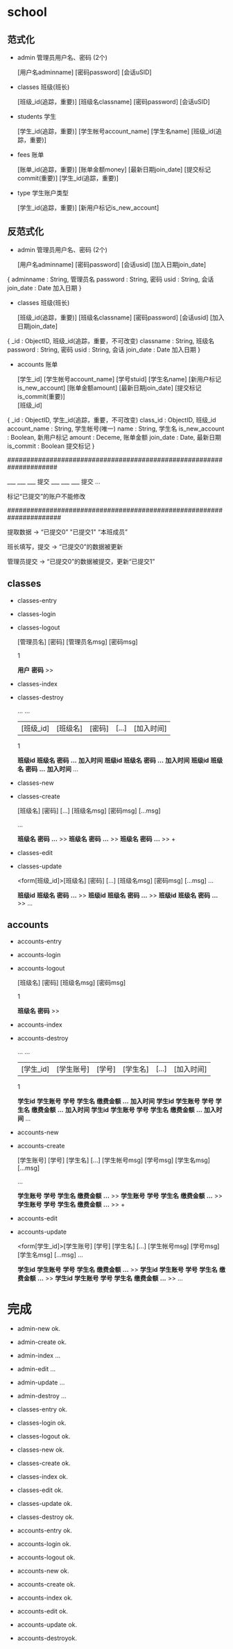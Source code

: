 # school #############################################################

## 范式化

* admin 管理员用户名、密码 (2个)

	[用户名adminname]  [密码password]  [会话uSID]

* classes 班级(班长)
	
	[班级_id(追踪，重要)]  [班级名classname]  [密码password]  [会话uSID]

* students 学生

	[学生_id(追踪，重要)]  [学生帐号account_name]  [学生名name]  [班级_id(追踪，重要)]

* fees 账单

	[账单_id(追踪，重要)]  [账单金额money]  [最新日期join_date]  [提交标记commit(重要)]
	[学生_id(追踪，重要)]

* type 学生账户类型

	[学生_id(追踪，重要)]  [新用户标记is_new_account]

## 反范式化

* admin 管理员用户名、密码 (2个)

	[用户名adminname]  [密码password]  [会话usid]  [加入日期join_date]

{
    adminname : String,		管理员名
	password  : String,		密码
	usid      : String,		会话
	join_date : Date		加入日期
}

* classes 班级(班长)
	
	[班级_id(追踪，重要)]  [班级名classname]  [密码password]  [会话usid]  [加入日期join_date]

{
	_id : ObjectID,			班级_id(追踪，重要，不可改变)
	classname : String,		班级名
	password  : String,		密码
	usid      : String,	    会话
	join_date : Date		加入日期
}

* accounts 账单

	[学生_id]  [学生帐号account_name]   [学号stuid]  [学生名name]  [新用户标记is_new_account]
	[账单金额amount]  [最新日期join_date]  [提交标记is_commit(重要)]	
	[班级_id]

{
	_id 		   : ObjectID,	学生_id(追踪，重要，不可改变)
	class_id       : ObjectID,  班级_id
	account_name   : String,	学生帐号(唯一)
	name           : String,	学生名
    is_new_account : Boolean,	新用户标记
	amount         : Deceme,	账单金额
	join_date      : Date,		最新日期
	is_commit      : Boolean	提交标记
}

#####################################################################


___ ___ ___ 提交
___ ___ ___ 提交
...


标记“已提交”的账户不能修改

###################################################################### 

提取数据 -> “已提交0” "已提交1" “本班成员”

班长填写，提交 -> “已提交0”的数据被更新

管理员提交 -> “已提交0”的数据被提交，更新“已提交1”

## classes ###########################################################

* classes-entry 
* classes-login 
* classes-logout
	
	<form>[管理员名]  [密码]  [管理员名msg]  [密码msg]</form> 1

	__用户__  __密码__ >>

* classes-index
* classes-destroy

	<table>...
	      <tr><td>[班级_id]</td><td>[班级名]</td><td>[密码]</td><td>[...]</td><td>[加入时间]</td></tr> ...
	</table> 1

	__班级id__  __班级名__  __密码__  __...__  __加入时间__
	__班级id__  __班级名__  __密码__  __...__  __加入时间__
	__班级id__  __班级名__  __密码__  __...__  __加入时间__
	...

* classes-new 
* classes-create

	<form>[班级名]  [密码]  [...]  [班级名msg]  [密码msg]  [...msg]</form> ...

	__班级名__  __密码__  __...__  >>
	__班级名__  __密码__  __...__  >>
	__班级名__  __密码__  __...__  >>
	+

* classes-edit
* classes-update

	<form[班级_id]>[班级名]  [密码]  [...]  [班级名msg]  [密码msg]  [...msg]</form> ...

	__班级id__  __班级名__  __密码__  __...__  >>
	__班级id__  __班级名__  __密码__  __...__  >>
	__班级id__  __班级名__  __密码__  __...__  >>
	...

## accounts ###############################################################

* accounts-entry
* accounts-login 
* accounts-logout

	<form>[班级名]  [密码]  [班级名msg]  [密码msg]</form> 1

	__班级名__  __密码__ >>

* accounts-index
* accounts-destroy

	<table>...
	      <tr><td>[学生_id]</td><td>[学生账号]</td><td>[学号]</td><td>[学生名]</td><td>[...]</td><td>[加入时间]</td></tr> ...
	</table> 1

	__学生id__  __学生账号__  __学号__  __学生名__  __缴费金额__  __...__  __加入时间__
	__学生id__  __学生账号__  __学号__  __学生名__  __缴费金额__  __...__  __加入时间__
	__学生id__  __学生账号__  __学号__  __学生名__  __缴费金额__  __...__  __加入时间__
	...

* accounts-new 
* accounts-create

	<form>[学生账号]  [学号]  [学生名]  [...]  [学生帐号msg]  [学号msg]  [学生名msg]  [...msg]</form> ...

	__学生账号__  __学号__  __学生名__  __缴费金额__  __...__  >>
	__学生账号__  __学号__  __学生名__  __缴费金额__  __...__  >>
	__学生账号__  __学号__  __学生名__  __缴费金额__  __...__  >>
	+

* accounts-edit
* accounts-update

	<form[学生_id]>[学生账号]  [学号]  [学生名]  [...]  [学生帐号msg]  [学号msg]  [学生名msg]  [...msg]</form> ...

	__学生id__  __学生账号__  __学号__  __学生名__  __缴费金额__  __...__  >>
	__学生id__  __学生账号__  __学号__  __学生名__  __缴费金额__  __...__  >>
	__学生id__  __学生账号__  __学号__  __学生名__  __缴费金额__  __...__  >>
	...

# 完成 ################################################################

* admin-new       ok.
* admin-create    ok.
* admin-index     ...
* admin-edit      ...
* admin-update    ...
* admin-destroy   ...

* classes-entry   ok.
* classes-login   ok.
* classes-logout  ok.
* classes-new     ok.
* classes-create  ok.
* classes-index   ok.
* classes-edit    ok.
* classes-update  ok.
* classes-destroy ok.

* accounts-entry  ok.
* accounts-login  ok.
* accounts-logout ok.
* accounts-new    ok.
* accounts-create ok.
* accounts-index  ok.
* accounts-edit   ok.
* accounts-update ok.
* accounts-destroyok.

